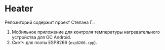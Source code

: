 # Heater
Репозиторий содержит проект Степана Г.:
1) Мобильное приложение для контроля температуры нагревательного устройства для ОС Android.
2) Скетч для платы ESP8266 (```esp8266.cpp```).
